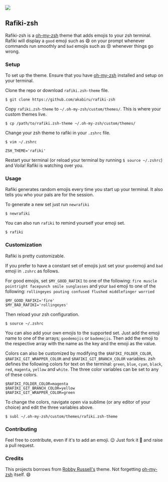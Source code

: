 ![](https://www.dropbox.com/s/u08c2zofducjvh9/rafiki-zsh-2.png?raw=1)

## Rafiki-zsh

Rafiki-zsh is a [oh-my-zsh](https://github.com/robbyrussell/oh-my-zsh) theme that adds emojis to your zsh terminal.
Rafiki will display a `good` emoji such as :smile: on your prompt whenever commands run smoothly and `bad` emojis
such as :rage: whenever things go wrong.

### Setup

To set up the theme. Ensure that you have [oh-my-zsh](https://github.com/robbyrussell/oh-my-zsh) installed and setup on your terminal.

Clone the repo or download `rafiki.zsh-theme` file.

    $ git clone https://github.com/akabiru/rafiki-zsh


Copy `rafiki.zsh-theme` to `~/.oh-my-zsh/custom/themes/`. This is where your custom themes live.

    $ cp /path/to/rafiki.zsh-theme ~/.oh-my-zsh/custom/themes/

Change your zsh theme to rafiki in your `.zshrc` file.

    $ vim ~/.zshrc

    ZSH_THEME='rafiki'

Restart your terminal (or reload your terminal by running `$ source ~/.zshrc`) and Voila! Rafiki is watching over you.

### Usage

Rafiki generates random emojis every time you start up your terminal. It also tells you who your pals are for the session.

To generate a new set just run `newrafiki`

    $ newrafiki

You can also run `rafiki` to remind yourself your emoji set.

    $ rafiki

### Customization

Rafiki is pretty customizable.

If you prefer to have a constant set of emojis just set your `good`emoji and `bad` emoji in `.zshrc` as follows.

For good emojis, set `$MY_GOOD_RAFIKI` to one of the following: `fire muscle pointright facepunch smile sunglasses` and
your `bad` emoji to one of the following: `rollingeyes pouting confused flushed middlefinger worried`

    $MY_GOOD_RAFIKI='fire'
    $MY_BAD_RAFIKI='rollingeyes'

Then reload your zsh configuration.

    $ source ~/.zshrc

You can also add your own emojis to the supported set. Just add the emoji name to one of the arrays; `goodemojis` or `bademojis`.
Then add the emoji to the respective array with the name as the key and the emoji as the value.

Colors can also be customized by modifying the `$RAFIKI_FOLDER_COLOR`, `$RAFIKI_GIT_WRAPPER_COLOR` and `$RAFIKI_GIT_BRANCH_COLOR` variables. zsh defines the following colors for text on the terminal: `green`, `blue`, `cyan`, `black`, `red`, `magenta`, `yellow` and `white`. The three color variables can be set to any of these colors.

    $RAFIKI_FOLDER_COLOR=magenta
    $RAFIKI_GIT_BRANCH_COLOR=yellow
    $RAFIKI_GIT_WRAPPER_COLOR=green

To change the colors, navigate open via sublime (or any editor of your choice) and edit the three variables above.

    $ subl ~/.oh-my-zsh/custom/themes/rafiki.zsh-theme

### Contributing

Feel free to contribute, even if it's to add an emoji. :wink: Just fork it :fork_and_knife: and raise a pull request.

### Credits

This projects borrows from [Robby Russell's](https://github.com/robbyrussell/oh-my-zsh/blob/master/themes/robbyrussell.zsh-theme) theme.
Not forgetting [oh-my-zsh](https://github.com/robbyrussell/oh-my-zsh) itself. :smile:
